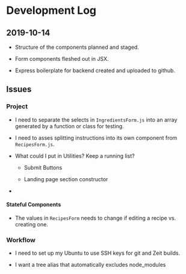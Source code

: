 # Development Log

## 2019-10-14

- Structure of the components planned and staged.

- Form components fleshed out in JSX.

- Express boilerplate for backend created and uploaded to github.

## Issues

### Project

- I need to separate the selects in `IngredientsForm.js` into an array generated by a function or class for testing.

- I need to asses splitting instructions into its own component from `RecipesForm.js`.

- What could I put in Utilities? Keep a running list?

  - Submit Buttons

  - Landing page section constructor

-

#### Stateful Components

- The values in `RecipesForm` needs to change if editing a recipe vs. creating one.

### Workflow

- I need to set up my Ubuntu to use SSH keys for git and Zeit builds.

- I want a tree alias that automatically excludes node_modules
